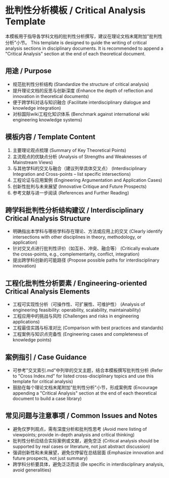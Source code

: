 # 批判性分析模板 / Critical Analysis Template

本模板用于指导各学科文档的批判性分析撰写，建议在理论文档末尾附加"批判性分析"小节。
This template is designed to guide the writing of critical analysis sections in disciplinary documents. It is recommended to append a "Critical Analysis" section at the end of each theoretical document.

## 用途 / Purpose

- 规范批判性分析结构
  (Standardize the structure of critical analysis)
- 提升理论文档的反思与创新深度
  (Enhance the depth of reflection and innovation in theoretical documents)
- 便于跨学科对话与知识融合
  (Facilitate interdisciplinary dialogue and knowledge integration)
- 对标国际wiki工程化知识体系
  (Benchmark against international wiki engineering knowledge systems)

## 模板内容 / Template Content

1. 主要理论观点梳理
   (Summary of Key Theoretical Points)
2. 主流观点的优缺点分析
   (Analysis of Strengths and Weaknesses of Mainstream Views)
3. 与其他学科的交叉与融合（建议列举具体交叉点）
   (Interdisciplinary Integration and Cross-points – list specific intersections)
4. 工程论证与应用案例
   (Engineering Argumentation and Application Cases)
5. 创新性批判与未来展望
   (Innovative Critique and Future Prospects)
6. 参考文献与进一步阅读
   (References and Further Reading)

## 跨学科批判性分析结构建议 / Interdisciplinary Critical Analysis Structure

- 明确指出本学科与哪些学科存在理论、方法或应用上的交叉
  (Clearly identify intersections with other disciplines in theory, methodology, or application)
- 针对交叉点进行批判性评价（如互补、冲突、融合等）
  (Critically evaluate the cross-points, e.g., complementarity, conflict, integration)
- 提出跨学科创新的可能路径
  (Propose possible paths for interdisciplinary innovation)

## 工程化批判性分析要素 / Engineering-oriented Critical Analysis Elements

- 工程可实现性分析（可操作性、可扩展性、可维护性）
  (Analysis of engineering feasibility: operability, scalability, maintainability)
- 工程应用中的挑战与风险
  (Challenges and risks in engineering applications)
- 工程最佳实践与标准对比
  (Comparison with best practices and standards)
- 工程案例与知识点完备性
  (Engineering cases and completeness of knowledge points)

## 案例指引 / Case Guidance

- 可参考"交叉索引.md"中列举的交叉主题，结合本模板撰写批判性分析
  (Refer to "Cross Index.md" for listed cross-disciplinary topics and use this template for critical analysis)
- 鼓励在每个理论文档末尾附加"批判性分析"小节，形成案例库
  (Encourage appending a "Critical Analysis" section at the end of each theoretical document to build a case library)

## 常见问题与注意事项 / Common Issues and Notes

- 避免仅罗列观点，需有深度分析和批判性思考
  (Avoid mere listing of viewpoints; provide in-depth analysis and critical thinking)
- 批判性分析应结合实际案例或文献，避免空泛
  (Critical analysis should be supported by real cases or literature, not just abstract discussion)
- 强调创新性和未来展望，避免仅停留在总结层面
  (Emphasize innovation and future prospects, not just summary)
- 跨学科分析要具体，避免泛泛而谈
  (Be specific in interdisciplinary analysis, avoid generalities)
